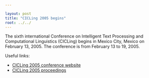 ```yaml
---

layout: post
title: "CICLing 2005 begins"
root: ../../
---
```


The sixth international Conference on Intelligent Text Processing and Computational Linguistics (CICLing) begins in Mexico City, Mexico on February 13, 2005. The conference is from February 13 to 19, 2005.

Useful links:

-   [CICLing 2005 conference website](http://www.cicling.org/2005/)
-   [CICLing 2005 proceedings](http://www.springerlink.com/content/j4bx0aal5jkt/#section=599400&page=1)

